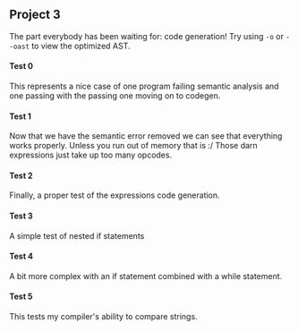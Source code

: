 ## Project 3

The part everybody has been waiting for: code generation! Try using `-o` or `--oast` to view the optimized AST.

#### Test 0
 
This represents a nice case of one program failing semantic analysis and one passing with the passing one moving on to codegen.

#### Test 1
 
Now that we have the semantic error removed we can see that everything works properly. Unless you run out of memory that is :/ Those darn expressions just take up too many opcodes.


#### Test 2
 
Finally, a proper test of the expressions code generation.


#### Test 3
 
A simple test of nested if statements


#### Test 4
 
A bit more complex with an if statement combined with a while statement.


#### Test 5
 
This tests my compiler's ability to compare strings.
